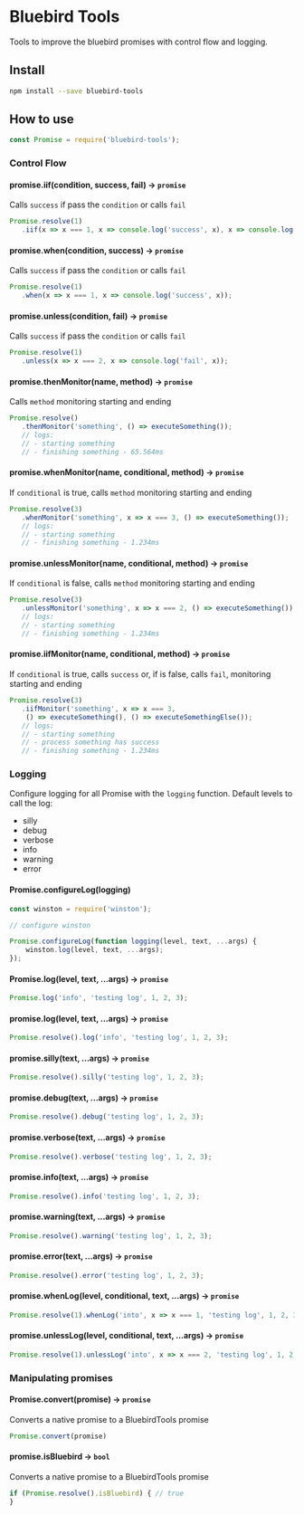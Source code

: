 # Bluebird Tools

Tools to improve the bluebird promises with control flow and logging.

## Install
```bash
npm install --save bluebird-tools
```

## How to use

```js
const Promise = require('bluebird-tools');
```

### Control Flow

#### promise.iif(condition, success, fail) -> `promise`
Calls `success` if pass the `condition` or calls `fail`
 ```js
Promise.resolve(1)
    .iif(x => x === 1, x => console.log('success', x), x => console.log('fail', x));
```

#### promise.when(condition, success) -> `promise`
Calls `success` if pass the `condition` or calls `fail`
 ```js
Promise.resolve(1)
    .when(x => x === 1, x => console.log('success', x));
```

#### promise.unless(condition, fail) -> `promise`
Calls `success` if pass the `condition` or calls `fail`
 ```js
Promise.resolve(1)
    .unless(x => x === 2, x => console.log('fail', x));
```

#### promise.thenMonitor(name, method) -> `promise`
Calls `method` monitoring starting and ending
 ```js
Promise.resolve()
    .thenMonitor('something', () => executeSomething());
    // logs:
    // - starting something
    // - finishing something - 65.564ms
```

#### promise.whenMonitor(name, conditional, method) -> `promise`
If `conditional` is true, calls `method` monitoring starting and ending
 ```js
Promise.resolve(3)
    .whenMonitor('something', x => x === 3, () => executeSomething());
    // logs:
    // - starting something
    // - finishing something - 1.234ms
```

#### promise.unlessMonitor(name, conditional, method) -> `promise`
If `conditional` is false, calls `method` monitoring starting and ending
 ```js
Promise.resolve(3)
    .unlessMonitor('something', x => x === 2, () => executeSomething());
    // logs:
    // - starting something
    // - finishing something - 1.234ms
```

#### promise.iifMonitor(name, conditional, method) -> `promise`
If `conditional` is true, calls `success` or, if is false, calls `fail`, monitoring starting and ending
 ```js
Promise.resolve(3)
    .iifMonitor('something', x => x === 3,
     () => executeSomething(), () => executeSomethingElse());
    // logs:
    // - starting something
    // - process something has success
    // - finishing something - 1.234ms
```

### Logging

Configure logging for all Promise with the `logging` function.
Default levels to call the log:
* silly
* debug
* verbose
* info
* warning
* error

#### Promise.configureLog(logging)
```js
const winston = require('winston');

// configure winston

Promise.configureLog(function logging(level, text, ...args) {
	winston.log(level, text, ...args);
});
```

#### Promise.log(level, text, ...args) -> `promise`
```js
Promise.log('info', 'testing log', 1, 2, 3);
```

#### promise.log(level, text, ...args) -> `promise`
```js
Promise.resolve().log('info', 'testing log', 1, 2, 3);
```

#### promise.silly(text, ...args) -> `promise`
```js
Promise.resolve().silly('testing log', 1, 2, 3);
```

#### promise.debug(text, ...args) -> `promise`
```js
Promise.resolve().debug('testing log', 1, 2, 3);
```

#### promise.verbose(text, ...args) -> `promise`
```js
Promise.resolve().verbose('testing log', 1, 2, 3);
```

#### promise.info(text, ...args) -> `promise`
```js
Promise.resolve().info('testing log', 1, 2, 3);
```

#### promise.warning(text, ...args) -> `promise`
```js
Promise.resolve().warning('testing log', 1, 2, 3);
```

#### promise.error(text, ...args) -> `promise`
```js
Promise.resolve().error('testing log', 1, 2, 3);
```

#### promise.whenLog(level, conditional, text, ...args) -> `promise`
```js
Promise.resolve(1).whenLog('into', x => x === 1, 'testing log', 1, 2, 3);
```

#### promise.unlessLog(level, conditional, text, ...args) -> `promise`
```js
Promise.resolve(1).unlessLog('into', x => x === 2, 'testing log', 1, 2, 3);
```

### Manipulating promises
 
#### Promise.convert(promise) -> `promise`
Converts a native promise to a BluebirdTools promise
```js
Promise.convert(promise)
```

#### promise.isBluebird -> `bool`
Converts a native promise to a BluebirdTools promise
```js
if (Promise.resolve().isBluebird) { // true
}
```
